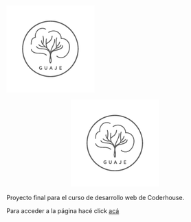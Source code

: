 ![logo](assets/images/Logos/guaje-logo-transp-01.png)
<div style="text-align:center"><img src="assets/images/Logos/guaje-logo-transp-01.png" /></div>

Proyecto final para el curso de desarrollo web de Coderhouse.

Para acceder a la página hacé click [acá](https://ernedainesi.github.io/guaje-mates/)
